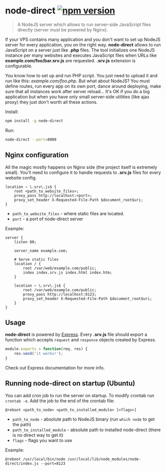 # node-direct [![npm version](https://badge.fury.io/js/node-direct.svg)](https://badge.fury.io/js/node-direct)

> A NodeJS server which allows to run server-side JavaScript files directly (server must be powered by Nginx).

If your VPS contains many application and you don't want to set up NodeJS server for every application, you on the right way. **node-direct** allows to run JavaScript on a server just like **.php** files. The tool initializes one NodeJS instance per many websites and executes JavaScript files when URLs like **example.com/foo/bar.srv.js** are requested. **.srv.js** extension is configurable.

You know how to set up and run PHP script. You just need to upload it and run like this: *example.com/foo.php*. But what about NodeJS? You must define routes, run every app on its own port, dance around deploying, make sure that all instances work after server reload... It's OK if you do a big application but when you have only small server-side utilities (like ajax proxy) they just don't worth all these actions.

Install:
```sh
npm install -g node-direct
```

Run:
```sh
node-direct --port=8000
```


## Nginx configuration

All the magic mostly happens on Nginx side (the project itself is extremely small). You'll need to configure it to handle requests to **.srv.js** files for every website config.

```nginx
location ~ \.srv\.js$ {
    root <path_to_website_files>;
    proxy_pass http://localhost:<port>;
    proxy_set_header X-Requested-File-Path $document_root$uri;
}
```

- ``path_to_website_files`` - where static files are located.
- ``port`` - a port of node-direct server

Example:
```nginx
server {
    listen 80;

    server_name example.com;

    # Serve static files
    location / {
        root /var/web/example.com/public;
        index index.srv.js index.html index.htm;
    }

    location ~ \.srv\.js$ {
        root /var/web/example.com/public;
        proxy_pass http://localhost:8123;
        proxy_set_header X-Requested-File-Path $document_root$uri;
    }
}
```

## Usage
**node-direct** is powered by [Express](http://expressjs.com/). Every **.srv.js** file should export a function which accepts ``request`` and ``responce`` objects created by Express.

```js
module.exports = function(req, res) {
    res.send('it works!');
}
```
Check out Express documentation for more info.


## Running node-direct on startup (Ubuntu)

You can add cron job to run the server on startup. To modify crontab run ``crontab -e``. Add the job to the end of the crontab file:

```
@reboot <path_to_node> <path_to_installed_module> [<flags>]
```

- ``path_to_node`` - absolute path to NodeJS binary (run ``which node`` to get the path)
- ``path_to_installed_module`` - absolute path to installed node-direct (there is no direct way to get it)
- ``flags`` - flags you want to use

Example:
```
@reboot /usr/local/bin/node /usr/local/lib/node_modules/node-direct/index.js --port=8123
```
